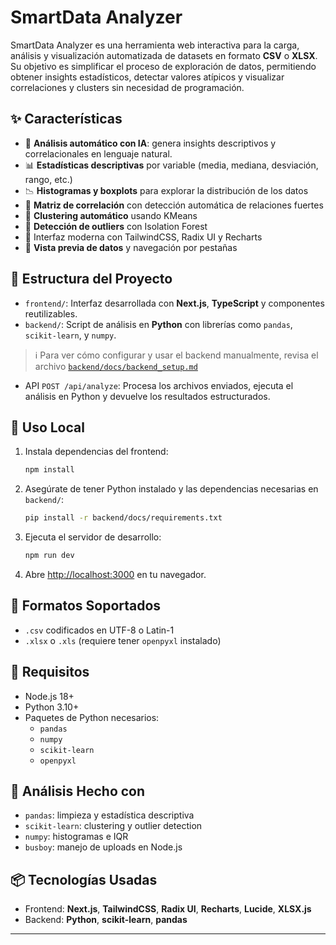 # SmartData Analyzer

SmartData Analyzer es una herramienta web interactiva para la carga, análisis y visualización automatizada de datasets en formato **CSV** o **XLSX**. Su objetivo es simplificar el proceso de exploración de datos, permitiendo obtener insights estadísticos, detectar valores atípicos y visualizar correlaciones y clusters sin necesidad de programación.

## ✨ Características

- 🤖 **Análisis automático con IA**: genera insights descriptivos y correlacionales en lenguaje natural.
- 📊 **Estadísticas descriptivas** por variable (media, mediana, desviación, rango, etc.)
- 📉 **Histogramas y boxplots** para explorar la distribución de los datos
- 🧮 **Matriz de correlación** con detección automática de relaciones fuertes
- 🧠 **Clustering automático** usando KMeans
- 🚨 **Detección de outliers** con Isolation Forest
- 🧵 Interfaz moderna con TailwindCSS, Radix UI y Recharts
- 🔎 **Vista previa de datos** y navegación por pestañas

## 🧱 Estructura del Proyecto

- `frontend/`: Interfaz desarrollada con **Next.js**, **TypeScript** y componentes reutilizables.
- `backend/`: Script de análisis en **Python** con librerías como `pandas`, `scikit-learn`, y `numpy`.

> ℹ️ Para ver cómo configurar y usar el backend manualmente, revisa el archivo [`backend/docs/backend_setup.md`](backend/docs/backend_setup.md)

- API `POST /api/analyze`: Procesa los archivos enviados, ejecuta el análisis en Python y devuelve los resultados estructurados.

## 🚀 Uso Local

1. Instala dependencias del frontend:

   ```bash
   npm install
   ```

2. Asegúrate de tener Python instalado y las dependencias necesarias en `backend/`:

   ```bash
   pip install -r backend/docs/requirements.txt
   ```

3. Ejecuta el servidor de desarrollo:

   ```bash
   npm run dev
   ```

4. Abre [http://localhost:3000](http://localhost:3000) en tu navegador.

## 📂 Formatos Soportados

- `.csv` codificados en UTF-8 o Latin-1
- `.xlsx` o `.xls` (requiere tener `openpyxl` instalado)

## 🔧 Requisitos

- Node.js 18+
- Python 3.10+
- Paquetes de Python necesarios:
  - `pandas`
  - `numpy`
  - `scikit-learn`
  - `openpyxl`

## 🧪 Análisis Hecho con

- `pandas`: limpieza y estadística descriptiva
- `scikit-learn`: clustering y outlier detection
- `numpy`: histogramas e IQR
- `busboy`: manejo de uploads en Node.js

## 📦 Tecnologías Usadas

- Frontend: **Next.js**, **TailwindCSS**, **Radix UI**, **Recharts**, **Lucide**, **XLSX.js**
- Backend: **Python**, **scikit-learn**, **pandas**

---
